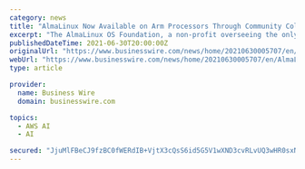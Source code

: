 ```yaml
---
category: news
title: "AlmaLinux Now Available on Arm Processors Through Community Collaboration with Arm, AWS, Equinix Metal, and Oregon State University"
excerpt: "The AlmaLinux OS Foundation, a non-profit overseeing the only community-owned and community-driven open source enterprise-grade alternative to CentOS, today announced availability of AlmaLinux OS for Arm processors."
publishedDateTime: 2021-06-30T20:00:00Z
originalUrl: "https://www.businesswire.com/news/home/20210630005707/en/AlmaLinux-Now-Available-on-Arm-Processors-Through-Community-Collaboration-with-Arm-AWS-Equinix-Metal-and-Oregon-State-University"
webUrl: "https://www.businesswire.com/news/home/20210630005707/en/AlmaLinux-Now-Available-on-Arm-Processors-Through-Community-Collaboration-with-Arm-AWS-Equinix-Metal-and-Oregon-State-University"
type: article

provider:
  name: Business Wire
  domain: businesswire.com

topics:
  - AWS AI
  - AI

secured: "JjuMlFBeCJ9fzBC0fWERdIB+VjtX3cQsS6id5G5V1wXND3cvRLvUQ3wHR0sxNXDcEbx1ixSi3Ypx2T0scsmrTq50Z5i+UJ7pLfOGX81xV/uB7iwiJEm0t+pL/uKpl6JjadvAZXaA8sHP7/vi6t3FoQTiHND2Y3jwLOfRL8x1BuzgxkMEwAyZcRrw/GCdyvZ0W4XBqzY32tlQJQSOb8TUboDjTRFjLD63/W52McmlDJ81pUMz1naHPmJkUh3VWg/sSvqYTbsZHTektgPE7Tpc9LvaDw0wxfU0VeAB68b/JOYxTtgXtFA6tQ3MGe8o6IUnyJIRj7z+g8xZqpSvAyw6wnbLkNJ6iQW0YtYhb1xdtpA=;0JGaZtP+7Uqubh5/MsJ5qA=="
---
```


